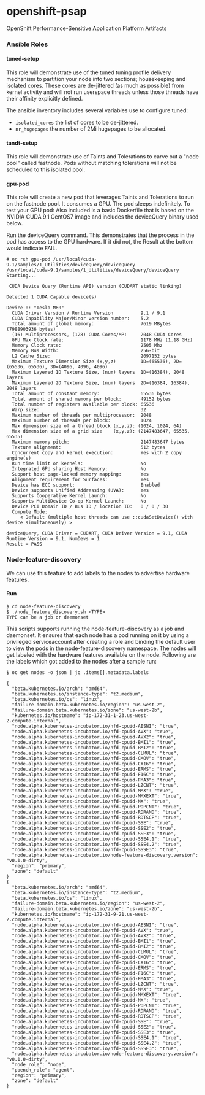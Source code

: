 # openshift-psap
OpenShift Performance-Sensitive Application Platform Artifacts

### Ansible Roles

#### tuned-setup
This role will demonstrate use of the tuned tuning profile delivery mechanism to partition your node into two sections; housekeeping and isolated cores.  These cores are de-jittered (as much as possible) from kernel activity and will not run userspace threads unless those threads have their affinity explicitly defined.

The ansible inventory includes several variables use to configure tuned:

* ```isolated_cores``` the list of cores to be de-jittered.
* ```nr_hugepages``` the number of 2Mi hugepages to be allocated.

#### tandt-setup
This role will demonstrate use of Taints and Tolerations to carve out a "node pool" called fastnode.  Pods without matching tolerations will not be scheduled to this isolated pool.

#### gpu-pod
This role will create a new pod that leverages Taints and Tolerations to run on the fastnode pool.  It consumes a GPU.  The pod sleeps indefinitely.  To test your GPU pod:
Also included is a basic Dockerfile that is based on the NVIDIA CUDA 9.1 CentOS7 image and includes the deviceQuery binary used below.


Run the deviceQuery command.  This demonstrates that the process in the pod has access to the GPU hardware.  If it did not, the Result at the bottom would indicate FAIL.
```
# oc rsh gpu-pod /usr/local/cuda-9.1/samples/1_Utilities/deviceQuery/deviceQuery
/usr/local/cuda-9.1/samples/1_Utilities/deviceQuery/deviceQuery Starting...

 CUDA Device Query (Runtime API) version (CUDART static linking)

Detected 1 CUDA Capable device(s)

Device 0: "Tesla M60"
  CUDA Driver Version / Runtime Version          9.1 / 9.1
  CUDA Capability Major/Minor version number:    5.2
  Total amount of global memory:                 7619 MBytes (7988903936 bytes)
  (16) Multiprocessors, (128) CUDA Cores/MP:     2048 CUDA Cores
  GPU Max Clock rate:                            1178 MHz (1.18 GHz)
  Memory Clock rate:                             2505 Mhz
  Memory Bus Width:                              256-bit
  L2 Cache Size:                                 2097152 bytes
  Maximum Texture Dimension Size (x,y,z)         1D=(65536), 2D=(65536, 65536), 3D=(4096, 4096, 4096)
  Maximum Layered 1D Texture Size, (num) layers  1D=(16384), 2048 layers
  Maximum Layered 2D Texture Size, (num) layers  2D=(16384, 16384), 2048 layers
  Total amount of constant memory:               65536 bytes
  Total amount of shared memory per block:       49152 bytes
  Total number of registers available per block: 65536
  Warp size:                                     32
  Maximum number of threads per multiprocessor:  2048
  Maximum number of threads per block:           1024
  Max dimension size of a thread block (x,y,z): (1024, 1024, 64)
  Max dimension size of a grid size    (x,y,z): (2147483647, 65535, 65535)
  Maximum memory pitch:                          2147483647 bytes
  Texture alignment:                             512 bytes
  Concurrent copy and kernel execution:          Yes with 2 copy engine(s)
  Run time limit on kernels:                     No
  Integrated GPU sharing Host Memory:            No
  Support host page-locked memory mapping:       Yes
  Alignment requirement for Surfaces:            Yes
  Device has ECC support:                        Enabled
  Device supports Unified Addressing (UVA):      Yes
  Supports Cooperative Kernel Launch:            No
  Supports MultiDevice Co-op Kernel Launch:      No
  Device PCI Domain ID / Bus ID / location ID:   0 / 0 / 30
  Compute Mode:
     < Default (multiple host threads can use ::cudaSetDevice() with device simultaneously) >

deviceQuery, CUDA Driver = CUDART, CUDA Driver Version = 9.1, CUDA Runtime Version = 9.1, NumDevs = 1
Result = PASS
```

### Node-feature-discovery
We can use this feature to add labels to the nodes to advertise hardware features.
 
#### Run 
```
$ cd node-feature-discovery
$ ./node_feature_discovery.sh <TYPE>
TYPE can be a job or daemonset
```
This scripts supports running the node-feature-discovery as a job and daemonset. It ensures that each node has a pod running on it by using a privileged serviceaccount after creating a role and binding the default user to view the pods in the node-feature-discovery namespace. The nodes will get labeled with the hardware features available on the node. Following are the labels which got added to the nodes after a sample run:

```
$ oc get nodes -o json | jq .items[].metadata.labels 

{
  "beta.kubernetes.io/arch": "amd64",
  "beta.kubernetes.io/instance-type": "t2.medium",
  "beta.kubernetes.io/os": "linux",
  "failure-domain.beta.kubernetes.io/region": "us-west-2",
  "failure-domain.beta.kubernetes.io/zone": "us-west-2b",
  "kubernetes.io/hostname": "ip-172-31-1-23.us-west-2.compute.internal",
  "node.alpha.kubernetes-incubator.io/nfd-cpuid-AESNI": "true",
  "node.alpha.kubernetes-incubator.io/nfd-cpuid-AVX": "true",
  "node.alpha.kubernetes-incubator.io/nfd-cpuid-AVX2": "true",
  "node.alpha.kubernetes-incubator.io/nfd-cpuid-BMI1": "true",
  "node.alpha.kubernetes-incubator.io/nfd-cpuid-BMI2": "true",
  "node.alpha.kubernetes-incubator.io/nfd-cpuid-CLMUL": "true",
  "node.alpha.kubernetes-incubator.io/nfd-cpuid-CMOV": "true",
  "node.alpha.kubernetes-incubator.io/nfd-cpuid-CX16": "true",
  "node.alpha.kubernetes-incubator.io/nfd-cpuid-ERMS": "true",
  "node.alpha.kubernetes-incubator.io/nfd-cpuid-F16C": "true",
  "node.alpha.kubernetes-incubator.io/nfd-cpuid-FMA3": "true",
  "node.alpha.kubernetes-incubator.io/nfd-cpuid-LZCNT": "true",
  "node.alpha.kubernetes-incubator.io/nfd-cpuid-MMX": "true",
  "node.alpha.kubernetes-incubator.io/nfd-cpuid-MMXEXT": "true",
  "node.alpha.kubernetes-incubator.io/nfd-cpuid-NX": "true",
  "node.alpha.kubernetes-incubator.io/nfd-cpuid-POPCNT": "true",
  "node.alpha.kubernetes-incubator.io/nfd-cpuid-RDRAND": "true",
  "node.alpha.kubernetes-incubator.io/nfd-cpuid-RDTSCP": "true",
  "node.alpha.kubernetes-incubator.io/nfd-cpuid-SSE": "true",
  "node.alpha.kubernetes-incubator.io/nfd-cpuid-SSE2": "true",
  "node.alpha.kubernetes-incubator.io/nfd-cpuid-SSE3": "true",
  "node.alpha.kubernetes-incubator.io/nfd-cpuid-SSE4.1": "true",
  "node.alpha.kubernetes-incubator.io/nfd-cpuid-SSE4.2": "true",
  "node.alpha.kubernetes-incubator.io/nfd-cpuid-SSSE3": "true",
  "node.alpha.kubernetes-incubator.io/node-feature-discovery.version": "v0.1.0-dirty",
  "region": "primary",
  "zone": "default"
}
{
  "beta.kubernetes.io/arch": "amd64",
  "beta.kubernetes.io/instance-type": "t2.medium",
  "beta.kubernetes.io/os": "linux",
  "failure-domain.beta.kubernetes.io/region": "us-west-2",
  "failure-domain.beta.kubernetes.io/zone": "us-west-2b",
  "kubernetes.io/hostname": "ip-172-31-9-21.us-west-2.compute.internal",
  "node.alpha.kubernetes-incubator.io/nfd-cpuid-AESNI": "true",
  "node.alpha.kubernetes-incubator.io/nfd-cpuid-AVX": "true",
  "node.alpha.kubernetes-incubator.io/nfd-cpuid-AVX2": "true",
  "node.alpha.kubernetes-incubator.io/nfd-cpuid-BMI1": "true",
  "node.alpha.kubernetes-incubator.io/nfd-cpuid-BMI2": "true",
  "node.alpha.kubernetes-incubator.io/nfd-cpuid-CLMUL": "true",
  "node.alpha.kubernetes-incubator.io/nfd-cpuid-CMOV": "true",
  "node.alpha.kubernetes-incubator.io/nfd-cpuid-CX16": "true",
  "node.alpha.kubernetes-incubator.io/nfd-cpuid-ERMS": "true",
  "node.alpha.kubernetes-incubator.io/nfd-cpuid-F16C": "true",
  "node.alpha.kubernetes-incubator.io/nfd-cpuid-FMA3": "true",
  "node.alpha.kubernetes-incubator.io/nfd-cpuid-LZCNT": "true",
  "node.alpha.kubernetes-incubator.io/nfd-cpuid-MMX": "true",
  "node.alpha.kubernetes-incubator.io/nfd-cpuid-MMXEXT": "true",
  "node.alpha.kubernetes-incubator.io/nfd-cpuid-NX": "true",
  "node.alpha.kubernetes-incubator.io/nfd-cpuid-POPCNT": "true",
  "node.alpha.kubernetes-incubator.io/nfd-cpuid-RDRAND": "true",
  "node.alpha.kubernetes-incubator.io/nfd-cpuid-RDTSCP": "true",
  "node.alpha.kubernetes-incubator.io/nfd-cpuid-SSE": "true",
  "node.alpha.kubernetes-incubator.io/nfd-cpuid-SSE2": "true",
  "node.alpha.kubernetes-incubator.io/nfd-cpuid-SSE3": "true",
  "node.alpha.kubernetes-incubator.io/nfd-cpuid-SSE4.1": "true",
  "node.alpha.kubernetes-incubator.io/nfd-cpuid-SSE4.2": "true",
  "node.alpha.kubernetes-incubator.io/nfd-cpuid-SSSE3": "true",
  "node.alpha.kubernetes-incubator.io/node-feature-discovery.version": "v0.1.0-dirty",
  "node_role": "node",
  "pbench_role": "agent",
  "region": "primary",
  "zone": "default"
}

```
